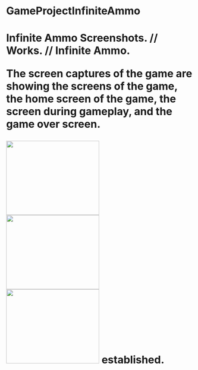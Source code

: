 # GameProjectInfiniteAmmo
<h1> Infinite Ammo <h/1>
<head> Screenshots.  //   Works.  //   Infinite Ammo. </head>

<p> The screen captures of the game are showing the screens of the game, the home screen of the game, the screen during gameplay, and the game over screen. </p>
<img src="https://github.com/apark6931/GameProject_InfiniteAmmo/blob/master/Screenshot_MainScreen.png" width = "250" height = "200">
<img src="https://github.com/apark6931/GameProject_InfiniteAmmo/blob/master/Screenshot_Active1.png" width = "250" height = "200">
<img src="https://github.com/apark6931/GameProject_InfiniteAmmo/blob/master/Screenshot%20PC_1.png" width = "250" height = "200">

<head> established.</head>
